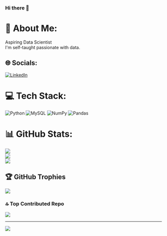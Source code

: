 ### Hi there 👋
# 💫 About Me:
Aspiring Data Scientist<br>I'm self-taught passionate  with data.


## 🌐 Socials:
[![LinkedIn](https://img.shields.io/badge/LinkedIn-%230077B5.svg?logo=linkedin&logoColor=white)](https://linkedin.com/in/https://www.linkedin.com/in/vaishnavi-gupta-77a7a1245/) 

# 💻 Tech Stack:
![Python](https://img.shields.io/badge/python-3670A0?style=plastic&logo=python&logoColor=ffdd54) ![MySQL](https://img.shields.io/badge/mysql-%2300f.svg?style=plastic&logo=mysql&logoColor=white) ![NumPy](https://img.shields.io/badge/numpy-%23013243.svg?style=plastic&logo=numpy&logoColor=white) ![Pandas](https://img.shields.io/badge/pandas-%23150458.svg?style=plastic&logo=pandas&logoColor=white)
# 📊 GitHub Stats:
![](https://github-readme-stats.vercel.app/api?username=Vaishnavi80090&theme=dark&hide_border=false&include_all_commits=false&count_private=false)<br/>
![](https://github-readme-streak-stats.herokuapp.com/?user=Vaishnavi80090&theme=dark&hide_border=false)<br/>
![](https://github-readme-stats.vercel.app/api/top-langs/?username=Vaishnavi80090&theme=dark&hide_border=false&include_all_commits=false&count_private=false&layout=compact)

## 🏆 GitHub Trophies
![](https://github-profile-trophy.vercel.app/?username=Vaishnavi80090&theme=radical&no-frame=false&no-bg=true&margin-w=4)

### 🔝 Top Contributed Repo
![](https://github-contributor-stats.vercel.app/api?username=Vaishnavi80090&limit=5&theme=gruvbox&combine_all_yearly_contributions=true)

---
[![](https://visitcount.itsvg.in/api?id=Vaishnavi80090&icon=4&color=8)](https://visitcount.itsvg.in)

<!-- Proudly created with GPRM ( https://gprm.itsvg.in ) -->
<!--
**Vaishnavi80090/Vaishnavi80090** is a ✨ _special_ ✨ repository because its `README.md` (this file) appears on your GitHub profile.

Here are some ideas to get you started:

- 🔭 I’m currently working on ...
- 🌱 I’m currently learning ...
- 👯 I’m looking to collaborate on ...
- 🤔 I’m looking for help with ...
- 💬 Ask me about ...
- 📫 How to reach me: ...
- 😄 Pronouns: ...
- ⚡ Fun fact: ...
-->
